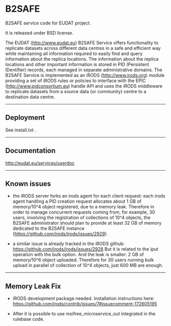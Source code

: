 B2SAFE
===========

B2SAFE service code for EUDAT project.

It is released under BSD license.

The EUDAT (http://www.eudat.eu) B2SAFE Service offers functionality to replicate datasets across different data centres in a safe and efficient way while maintaining all information required to easily find and query information about the replica locations. The information about the replica locations and other important information is stored in PID (Persistent IDentifier) records, each managed in separate administrative domains. The B2SAFE Service is implemented as an iRODS (http://www.irods.org) module providing a set of iRODS rules or policies to interface with the EPIC (http://www.pidconsortium.eu) handle API and uses the iRODS middleware to replicate datasets from a source data (or community) centre to a destination data centre.

---------------
Deployment
---------------

See install.txt .

---------------
Documentation
---------------

http://eudat.eu/services/userdoc

---------------
Known issues
---------------

- the iRODS server forks an irods agent for each client request: each irods agent handling a PID creation request allocates about 1 GB of memory/10^4 object registered, due to a memory leak.
Therefore in order to manage concurrent requests coming from, for example, 30 users, involving the registration of collections of 10^4 objects, the B2SAFE administrator should plan to provide at least 32 GB of memory dedicated to the B2SAFE instance (https://github.com/irods/irods/issues/2929).

- a similar issue is already tracked in the iRODS github:
https://github.com/irods/irods/issues/2928
But it is related to the iput operation with the bulk option.
And the leak is smaller: 2 GB of memory/10^6 object uploaded.
Therefore for 30 users running bulk upload in parallel of collection of 10^4 objects, just 600 MB are enough.

---------------
Memory Leak Fix
---------------

- iRODS development package needed. Installation instructions here: https://github.com/irods/contrib/issues/7#issuecomment-172605195

- After it is possible to use msifree_microservice_out integrated in the rulebase code.
